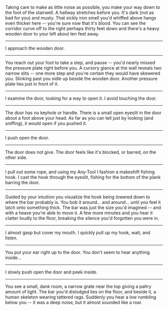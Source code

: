 Taking care to make as little noise as possible, you make your way down to the foot of the stairwell. A hallway stretches before you. It's dark (not as bad for you) and musty. That sickly iron smell you'd whiffed above hangs even thicker here -- you're sure now that it's blood. You can see the corridor curve off to the right perhaps thirty feet down and there's a heavy wooden door to your left about ten feet away. 

***

I approach the wooden door.

***

You reach out your foot to take a step, and pause -- you'd nearly missed the pressure plate right before you. A cursory glance at the wall reveals two narrow slits -- one more step and you're certain they would have skewered you. Slinking past you sidle up beside the wooden door. Another pressure plate lies just in front of it.

***

I examine the door, looking for a way to open it. I avoid touching the door.

*** 

The door has no keyhole or handle. There is a small open eyeslit in the door about a foot above your head. As far as you can tell just by looking (and sniffing), it would open if you pushed it.

***

I push open the door.

***

The door does not give. The door feels like it's blocked, or barred, on the other side.

*** 

I pull out some rope, and using my Any-Tool I fashion a makeshift fishing hook. I cast the hook through the eyeslit, fishing for the bottom of the plank barring the door.

***

Guided by your intuition you visualize the hook being lowered down to where the bar probably is. You bob it around...  and around... until you feel it latch onto something thick. The bar was just the size you'd imagined -- and with a heave you're able to move it. A few more minutes and you hear it clatter loudly to the floor, breaking the silence you'd forgotten you were in. 

***

I almost gasp but cover my mouth. I quickly pull up my hook, wait, and listen.

***

You put your ear right up to the door. You don't seem to hear anything inside...

***

I slowly push open the door and peek inside.

***

You see a small, dank room, a narrow grate near the top giving a paltry amount of light. The bar you'd dislodged lies on the floor, and beside it, a human skeleton wearing tattered rags. Suddenly you hear a low rumbling below you -- it was a deep noise, but it almost sounded like a roar.


